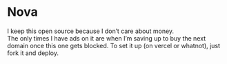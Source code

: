 # Nova

I keep this open source because I don’t care about money.  
The only times I have ads on it are when I’m saving up to buy the next domain once this one gets blocked.
To set it up (on vercel or whatnot), just fork it and deploy.
